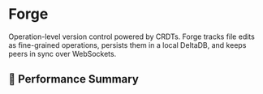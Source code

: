 # Forge

Operation-level version control powered by CRDTs. Forge tracks file edits as fine-grained operations, persists them in a local DeltaDB, and keeps peers in sync over WebSockets.
## 🚀 Performance Summary